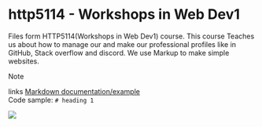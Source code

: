 # http5114 - Workshops in Web Dev1

Files form HTTP5114(Workshops in Web Dev1) course. This course Teaches us about how to manage our and make our professional profiles like in GitHub, Stack overflow and discord. We use Markup to make simple websites. 

>[!Note]
>links  [Markdown documentation/example](https://www.markdownguide.org)  
>Code sample: ```# heading 1 ```

<img src="https://web.dev/images/social-wide.jpg">




<!--
Make a change!

## starting a new project

1. Making a new repo on github.com
2. Open you terminal
3. Navigate your terminal to project detination
4. Clone the repo
5. Chnage directory into the new folder
6. Open Vscode and point it to the smae folder

-->
